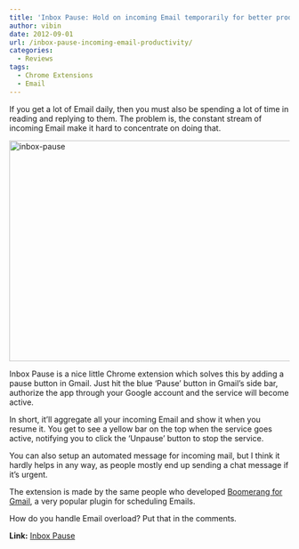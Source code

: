 ```yaml
---
title: 'Inbox Pause: Hold on incoming Email temporarily for better productivity'
author: vibin
date: 2012-09-01
url: /inbox-pause-incoming-email-productivity/
categories:
  - Reviews
tags:
  - Chrome Extensions
  - Email
---
```

If you get a lot of Email daily, then you must also be spending a lot of time in reading and replying to them. The problem is, the constant stream of incoming Email make it hard to concentrate on doing that.

[<img class="aligncenter size-full wp-image-61528" title="Inbox Pause" src="http://cdn.devilsworkshop.org/files/2012/09/Inboxpause-1.png" alt="inbox-pause" width="559" height="397" />][1]

Inbox Pause is a nice little Chrome extension which solves this by adding a pause button in Gmail. Just hit the blue &#8216;Pause&#8217; button in Gmail&#8217;s side bar, authorize the app through your Google account and the service will become active.

In short, it&#8217;ll aggregate all your incoming Email and show it when you resume it. You get to see a yellow bar on the top when the service goes active, notifying you to click the &#8216;Unpause&#8217; button to stop the service.

You can also setup an automated message for incoming mail, but I think it hardly helps in any way, as people mostly end up sending a chat message if it&#8217;s urgent.

The extension is made by the same people who developed [Boomerang for Gmail][2], a very popular plugin for scheduling Emails.

How do you handle Email overload? Put that in the comments.

**Link:** <a href="http://inboxpause.com/" onclick="_gaq.push(['_trackEvent', 'outbound-article', 'http://inboxpause.com/', 'Inbox Pause']);" >Inbox Pause</a>

 [1]: http://cdn.devilsworkshop.org/files/2012/09/Inboxpause-1.png
 [2]: http://devilsworkshop.org/gmail-schedule-email-boomerang/
